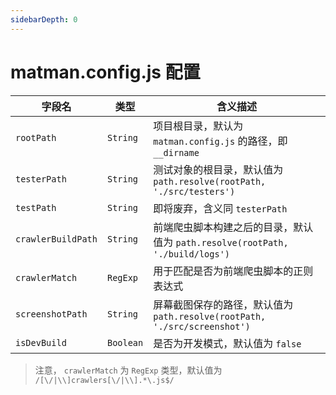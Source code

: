 ```yaml
---
sidebarDepth: 0
---
```


# matman.config.js 配置

| 字段名 |  类型 | 含义描述 |
| --- | --- | --- |
| `rootPath` |  `String` | 项目根目录，默认为 `matman.config.js` 的路径，即 `__dirname` |
| `testerPath` |  `String` | 测试对象的根目录，默认值为 `path.resolve(rootPath, './src/testers')` |
| `testPath` |  `String` | 即将废弃，含义同 `testerPath` |
| `crawlerBuildPath` |  `String` | 前端爬虫脚本构建之后的目录，默认值为 `path.resolve(rootPath, './build/logs')`  |
| `crawlerMatch` |  `RegExp` | 用于匹配是否为前端爬虫脚本的正则表达式 |
| `screenshotPath` |  `String` | 屏幕截图保存的路径，默认值为 `path.resolve(rootPath, './src/screenshot')` |
| `isDevBuild` |  `Boolean` | 是否为开发模式，默认值为 `false` |

> 注意， `crawlerMatch` 为 `RegExp` 类型，默认值为 `/[\/|\\]crawlers[\/|\\].*\.js$/`